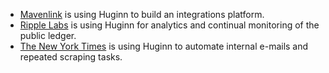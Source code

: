 * [Mavenlink](https://www.mavenlink.com) is using Huginn to build an integrations platform.
* [Ripple Labs](https://www.ripplelabs.com/) is using Huginn for analytics and continual monitoring of the public ledger.
* [The New York Times](https://github.com/newsdev/) is using Huginn to automate internal e-mails and repeated scraping tasks.